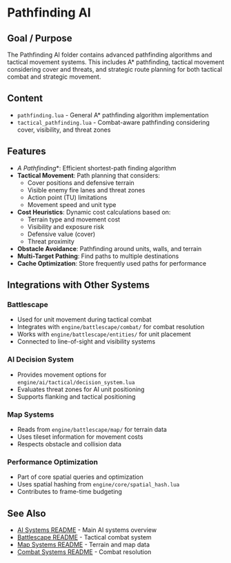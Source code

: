 # Pathfinding AI

## Goal / Purpose

The Pathfinding AI folder contains advanced pathfinding algorithms and tactical movement systems. This includes A* pathfinding, tactical movement considering cover and threats, and strategic route planning for both tactical combat and strategic movement.

## Content

- `pathfinding.lua` - General A* pathfinding algorithm implementation
- `tactical_pathfinding.lua` - Combat-aware pathfinding considering cover, visibility, and threat zones

## Features

- **A* Pathfinding**: Efficient shortest-path finding algorithm
- **Tactical Movement**: Path planning that considers:
  - Cover positions and defensive terrain
  - Visible enemy fire lanes and threat zones
  - Action point (TU) limitations
  - Movement speed and unit type
- **Cost Heuristics**: Dynamic cost calculations based on:
  - Terrain type and movement cost
  - Visibility and exposure risk
  - Defensive value (cover)
  - Threat proximity
- **Obstacle Avoidance**: Pathfinding around units, walls, and terrain
- **Multi-Target Pathing**: Find paths to multiple destinations
- **Cache Optimization**: Store frequently used paths for performance

## Integrations with Other Systems

### Battlescape
- Used for unit movement during tactical combat
- Integrates with `engine/battlescape/combat/` for combat resolution
- Works with `engine/battlescape/entities/` for unit placement
- Connected to line-of-sight and visibility systems

### AI Decision System
- Provides movement options for `engine/ai/tactical/decision_system.lua`
- Evaluates threat zones for AI unit positioning
- Supports flanking and tactical positioning

### Map Systems
- Reads from `engine/battlescape/map/` for terrain data
- Uses tileset information for movement costs
- Respects obstacle and collision data

### Performance Optimization
- Part of core spatial queries and optimization
- Uses spatial hashing from `engine/core/spatial_hash.lua`
- Contributes to frame-time budgeting

## See Also

- [AI Systems README](../README.md) - Main AI systems overview
- [Battlescape README](../../battlescape/README.md) - Tactical combat system
- [Map Systems README](../../battlescape/map/README.md) - Terrain and map data
- [Combat Systems README](../../battlescape/combat/README.md) - Combat resolution
